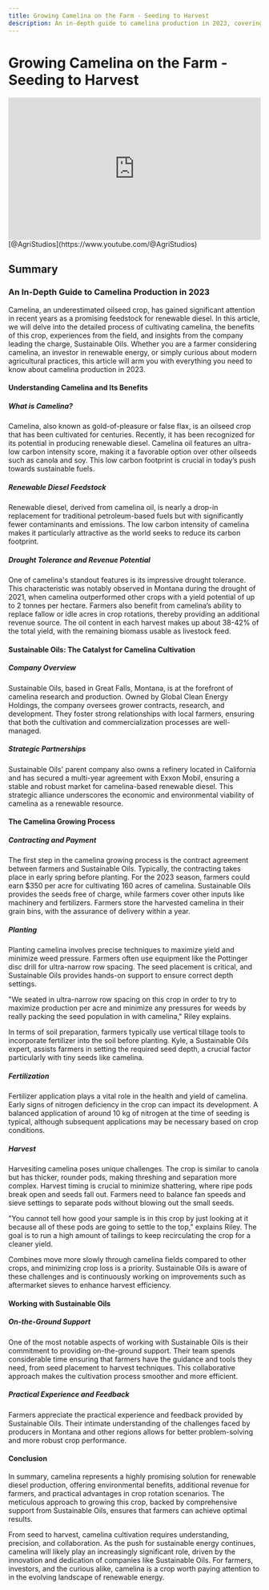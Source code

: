 ```yaml
---
title: Growing Camelina on the Farm - Seeding to Harvest
description: An in-depth guide to camelina production in 2023, covering the cultivation process, benefits, experiences, and insights from Sustainable Oils.
---
```


# Growing Camelina on the Farm - Seeding to Harvest

<div style="position: relative; width: 100%; padding-bottom: 56.25%; height: 0; overflow: hidden;">
    <iframe src="https://www.youtube.com/embed/bcSk3hPmlzI?si=xxdZ3lNfPU-GG6jr" title="YouTube video player" frameborder="0" allow="accelerometer; autoplay; clipboard-write; encrypted-media; gyroscope; picture-in-picture; web-share" referrerpolicy="strict-origin-when-cross-origin" allowfullscreen style="position: absolute; top: 0; left: 0; width: 100%; height: 100%; border: 0; object-fit: cover;"></iframe>
</div>
[@AgriStudios](https://www.youtube.com/@AgriStudios)

## Summary
### An In-Depth Guide to Camelina Production in 2023

Camelina, an underestimated oilseed crop, has gained significant attention in recent years as a promising feedstock for renewable diesel. In this article, we will delve into the detailed process of cultivating camelina, the benefits of this crop, experiences from the field, and insights from the company leading the charge, Sustainable Oils. Whether you are a farmer considering camelina, an investor in renewable energy, or simply curious about modern agricultural practices, this article will arm you with everything you need to know about camelina production in 2023.

#### Understanding Camelina and Its Benefits

##### What is Camelina?

Camelina, also known as gold-of-pleasure or false flax, is an oilseed crop that has been cultivated for centuries. Recently, it has been recognized for its potential in producing renewable diesel. Camelina oil features an ultra-low carbon intensity score, making it a favorable option over other oilseeds such as canola and soy. This low carbon footprint is crucial in today’s push towards sustainable fuels.

##### Renewable Diesel Feedstock

Renewable diesel, derived from camelina oil, is nearly a drop-in replacement for traditional petroleum-based fuels but with significantly fewer contaminants and emissions. The low carbon intensity of camelina makes it particularly attractive as the world seeks to reduce its carbon footprint.

##### Drought Tolerance and Revenue Potential

One of camelina's standout features is its impressive drought tolerance. This characteristic was notably observed in Montana during the drought of 2021, when camelina outperformed other crops with a yield potential of up to 2 tonnes per hectare. Farmers also benefit from camelina’s ability to replace fallow or idle acres in crop rotations, thereby providing an additional revenue source. The oil content in each harvest makes up about 38-42% of the total yield, with the remaining biomass usable as livestock feed.

#### Sustainable Oils: The Catalyst for Camelina Cultivation

##### Company Overview

Sustainable Oils, based in Great Falls, Montana, is at the forefront of camelina research and production. Owned by Global Clean Energy Holdings, the company oversees grower contracts, research, and development. They foster strong relationships with local farmers, ensuring that both the cultivation and commercialization processes are well-managed.

##### Strategic Partnerships

Sustainable Oils' parent company also owns a refinery located in California and has secured a multi-year agreement with Exxon Mobil, ensuring a stable and robust market for camelina-based renewable diesel. This strategic alliance underscores the economic and environmental viability of camelina as a renewable resource.

#### The Camelina Growing Process

##### Contracting and Payment

The first step in the camelina growing process is the contract agreement between farmers and Sustainable Oils. Typically, the contracting takes place in early spring before planting. For the 2023 season, farmers could earn $350 per acre for cultivating 160 acres of camelina. Sustainable Oils provides the seeds free of charge, while farmers cover other inputs like machinery and fertilizers. Farmers store the harvested camelina in their grain bins, with the assurance of delivery within a year.

##### Planting

Planting camelina involves precise techniques to maximize yield and minimize weed pressure. Farmers often use equipment like the Pottinger disc drill for ultra-narrow row spacing. The seed placement is critical, and Sustainable Oils provides hands-on support to ensure correct depth settings.

"We seated in ultra-narrow row spacing on this crop in order to try to maximize production per acre and minimize any pressures for weeds by really packing the seed population in with camelina," Riley explains.

In terms of soil preparation, farmers typically use vertical tillage tools to incorporate fertilizer into the soil before planting. Kyle, a Sustainable Oils expert, assists farmers in setting the required seed depth, a crucial factor particularly with tiny seeds like camelina.

##### Fertilization

Fertilizer application plays a vital role in the health and yield of camelina. Early signs of nitrogen deficiency in the crop can impact its development. A balanced application of around 10 kg of nitrogen at the time of seeding is typical, although subsequent applications may be necessary based on crop conditions.

##### Harvest

Harvesiting camelina poses unique challenges. The crop is similar to canola but has thicker, rounder pods, making threshing and separation more complex. Harvest timing is crucial to minimize shattering, where ripe pods break open and seeds fall out. Farmers need to balance fan speeds and sieve settings to separate pods without blowing out the small seeds.

"You cannot tell how good your sample is in this crop by just looking at it because all of these pods are going to settle to the top," explains Riley. The goal is to run a high amount of tailings to keep recirculating the crop for a cleaner yield.

Combines move more slowly through camelina fields compared to other crops, and minimizing crop loss is a priority. Sustainable Oils is aware of these challenges and is continuously working on improvements such as aftermarket sieves to enhance harvest efficiency.

#### Working with Sustainable Oils

##### On-the-Ground Support

One of the most notable aspects of working with Sustainable Oils is their commitment to providing on-the-ground support. Their team spends considerable time ensuring that farmers have the guidance and tools they need, from seed placement to harvest techniques. This collaborative approach makes the cultivation process smoother and more efficient.

##### Practical Experience and Feedback

Farmers appreciate the practical experience and feedback provided by Sustainable Oils. Their intimate understanding of the challenges faced by producers in Montana and other regions allows for better problem-solving and more robust crop performance.

#### Conclusion

In summary, camelina represents a highly promising solution for renewable diesel production, offering environmental benefits, additional revenue for farmers, and practical advantages in crop rotation scenarios. The meticulous approach to growing this crop, backed by comprehensive support from Sustainable Oils, ensures that farmers can achieve optimal results.

From seed to harvest, camelina cultivation requires understanding, precision, and collaboration. As the push for sustainable energy continues, camelina will likely play an increasingly significant role, driven by the innovation and dedication of companies like Sustainable Oils. For farmers, investors, and the curious alike, camelina is a crop worth paying attention to in the evolving landscape of renewable energy.